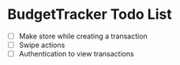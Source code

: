 # BudgetTracker Todo List

- [ ] Make store while creating a transaction
- [ ] Swipe actions
- [ ] Authentication to view transactions
